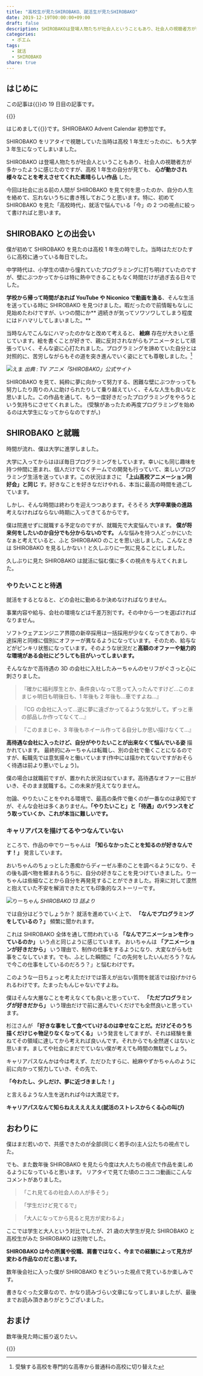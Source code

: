 ```yaml
---
title: "高校生が見たSHIROBAKO、就活生が見たSHIROBAKO"
date: 2019-12-19T00:00:00+09:00
draft: false
description: SHIROBAKOは登場人物たちが社会人ということもあり、社会人の視聴者方が多かったように感じたのですが、高校1年生の自分が見ても、心が動かされ様々なことを考えさせてくれた素晴らしい作品でした。今回は社会に出る前の人間がSHIROBAKOを見て何を思ったのか、自分の人生を絡めて、忘れないうちに書き残しておこうと思います。特に、初めてSHIROBAKOを見た「高校時代」、就活で悩んでいる「今」の2つの視点に絞って書ければと思います。
categories:
  - ポエム
tags:
  - 就活
  - SHIROBAKO
share: true
---
```


## はじめに

この記事は{{<link href="https://adventar.org/calendars/3902" text="SHIROBAKO Advent Calendar 2019" >}}の 19 日目の記事です。

{{<ex-link url="https://adventar.org/calendars/3902" >}}

はじめまして{{<link href="https://twitter.com/p1ass" text="@p1ass" >}}です。SHIROBAKO Advent Calendar 初参加です。

SHIROBAKO をリアタイで視聴していた当時は高校 1 年生だったのに、もう大学 3 年生になってしまいました。

SHIROBAKO は登場人物たちが社会人ということもあり、社会人の視聴者方が多かったように感じたのですが、高校 1 年生の自分が見ても、 **心が動かされ様々なことを考えさせてくれた素晴らしい作品** した。

今回は社会に出る前の人間が SHIROBAKO を見て何を思ったのか、自分の人生を絡めて、忘れないうちに書き残しておこうと思います。特に、初めて SHIROBAKO を見た「高校時代」、就活で悩んでいる「今」の 2 つの視点に絞って書ければと思います。

<!--more-->

## SHIROBAKO との出会い

僕が初めて SHIROBAKO を見たのは高校 1 年生の時でした。当時はただひたすらに高校に通っている毎日でした。

中学時代は、小学生の頃から憧れていたプログラミングに打ち明けていたのですが、壁にぶつかってからは特に熱中できることもなく時間だけが過ぎ去る日々でした。

**学校から帰って時間があれば YouTube や Niconico で動画を漁る**、そんな生活を送っている時に SHIROBAKO を見つけました。暇だったので前情報もなしに見始めたわけですが、いつの間にか** 週続きが気ってソワソワしてしまう程度にはドハマリしてしまいました。**

当時なんでこんなにハマったのかなと改めて考えると、 **絵麻** 存在が大きいと感じています。絵を書くことが好きで、親に反対されながらもアニメータとして頑張っていく、そんな姿に心打たれました。プログラミングを諦めていた自分とは対照的に、苦労しながらもその道を突き進んでいく姿にとても尊敬しました。[^1]

![えま](ema.png)
_出典 : TV アニメ「SHIROBAKO」公式サイト_

[^1]: 受験する高校を専門的な高専から普通科の高校に切り替えた

SHIROBAKO を見て、純粋に夢に向かって努力する、困難な壁にぶつかっっても努力したり周りの人に助けられたりして乗り越えていく、そんな人生も良いなと思いました。この作品を通して、もう一度好きだったプログラミングをやろうという気持ちにさせてくれました。 (受験があったため再度プログラミングを始めるのは大学生になってからなのですが。)

## SHIROBAKO と就職

時間が流れ、僕は大学に進学しました。

大学に入ってからはほぼ毎日プログラミングをしています。幸いにも同じ趣味を持つ仲間に恵まれ、個人だけでなくチームでの開発も行っていて、楽しいプログラミング生活を送っています。この状況はまさに **「上山高校アニメーション同好会」と同じ** す。好きなことを好きなだけやれる、本当に最高の時間を過ごしています。

しかし、そんな時間は終わりを迎えつつあります。そろそろ **大学卒業後の進路** 考えなければならない時期に入ってきてるからです。

僕は院進せずに就職する予定なのですが、就職先で大変悩んでいます。 **僕が将来何をしたいのか自分でも分からないのです。** んな悩みを持つ人どっかにいたなぁと考えていると、ふと SHIROBAKO のことを思い出しました。こんなときは SHIROBAKO を見るしかない！と久しぶりに一気に見ることにしました。

久しぶりに見た SHIROBAKO は就活に悩む僕に多くの視点を与えてくれました。

### やりたいことと待遇

就活をするとなると、どの会社に勤めるか決めなければなりません。

事業内容や給与、会社の環境などは千差万別です。その中から一つを選ばければなりません。

ソフトウェアエンジニア界隈の新卒採用は一括採用が少なくなってきており、中途採用と同様に個別にオファーが異なるようになっています。そのため、給与などがピンキリ状態になっています。そのような状況だと**高額のオファーや魅力的な環境がある会社にどうしても目がいってしまいます。**

そんななかで高待遇の 3D の会社に入社したみーちゃんのセリフがぐさっと心に刺さりました。

> 『確かに福利厚生とか、条件良いなって思って入ったんですけど…このままじゃ明日も明後日も、1 年後も 2 年後も…車ですよね…』

> 『CG の会社に入って…逆に夢に遠ざかってるような気がして。ずっと車の部品しか作ってなくて…』

> 『このままじゃ、3 年後もホイール作ってる自分しか思い描けなくて…』

**高待遇な会社に入ったけど、自分がやりたいことが出来なくて悩んでいる姿** 描かれています。
最終的にみーちゃんは転職し、別の会社で働くことになるのですが、転職先では意気揚々と働いています(作中には描かれてないですがおそらく待遇は前より悪いでしょう)。

僕の場合は就職前ですが、置かれた状況は似ています。高待遇なオファーに目がいき、そのまま就職する。この未来が見えてなりません。

勿論、やりたいことをやれる環境で、最高の条件で働くのが一番なのは承知ですが、そんな会社は多くありません。**「やりたいこと」と「待遇」のバランスをどう取っていくか、これが本当に難しいです。**

### キャリアパスを描けてるやつなんていない

ところで、作品の中でりーちゃんは **「知らなかったことを知るのが好きなんです！」** 発言しています。

おいちゃんのちょっとした愚痴からディーゼル車のことを調べるようになり、その後も調べ物を頼まれるうちに、自分の好きなことを見つけていきました。りーちゃんは些細なことから自分を再発見することができました。将来に対して漠然と抱えていた不安を解消できたとても印象的なストーリーです。

![りーちゃん](ri-chan.jpg)
_SHIROBAKO 13 話より_

では自分はどうでしょうか？
就活を進めていく上で、 **「なんでプログラミングをしているの？」** 頻繁に聞かれます。

これは SHIROBAKO 全体を通して問われている **「なんでアニメーションを作っているのか」** いう点と同じように感じています。
おいちゃんは **「アニメーションが好きだから」** いう理由で、制作の仕事をするようになり、大変ながらも仕事をこなしています。でも、ふとした瞬間に「この先何をしたいんだろう？なんで今この仕事をしているのだろう？」と悩むわけです。

このような一日ちょっと考えただけでは答えが出ない質問を就活では投げかけられるわけです。たまったもんじゃないですよね。

僕はそんな大層なことを考えなくても良いと思っていて、 **「ただプログラミングが好きだから」** いう理由だけで前に進んでいくだけでも全然良いと思っています。

杉江さんが **「好きな事をして食べていけるのは幸せなことだ。だけどそのうち描くだけじゃ物足りなくなってくる」** いう発言をしてますが、それは経験を重ねてその領域に達してから考えれば良いんです。それからでも全然遅くはないと思います。ましてや社会にまだでていない僕が考えても時間の無駄でしょう。

キャリアパスなんかは今は考えず、ただひたすらに、絵麻やずかちゃんのように前に向かって努力していき、その先で、

**「今わたし、少しだけ、夢に近づきました！」**

と言えるような人生を送れれば今は大満足です。

**キャリアパスなんて知らねええええええ(就活のストレスからくる心の叫び)**

## おわりに

僕はまだ若いので、共感できたのが全部(同じく若手の)主人公たちの視点でした。

でも、また数年後 SHIROBAKO を見たら今度は大人たちの視点で作品を楽しめるようになっていると思います。
リアタイで見てた頃のニコニコ動画にこんなコメントがありました。

> 「これ見てるの社会人の人が多そう」

> 「学生だけど見てるで」

> 「大人になってから見ると見方が変わるよ」

ここでは学生と大人という対比でしたが、21 歳の大学生が見た SHIROBAKO と高校生がみた SHIROBAKO は別物でした。

**SHIROBAKO は今の所属や役職、肩書ではなく、今までの経験によって見方が変わる作品なのだと思います。**

数年後会社に入った僕が SHIROBAKO をどういった視点で見ているか楽しみです。

書きなぐった文章なので、かなり読みづらい文章になってしまいましたが、最後までお読み頂きありがとうございました。

## おまけ

数年後見た時に振り返りたい。

{{<twitter url="https://twitter.com/p1ass/status/1207189354868658177">}}

